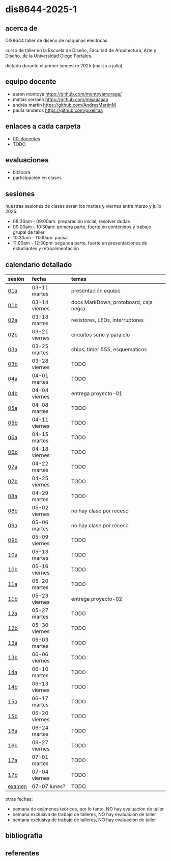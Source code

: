 # dis8644-2025-1

## acerca de

DIS8644 taller de diseño de máquinas eléctricas

curso de taller en la Escuela de Diseño, Facultad de Arquitectura, Arte y Diseño, de la Universidad Diego Portales.

dictado durante el primer semestre 2025 (marzo a julio)

## equipo docente

- aarón montoya <https://github.com/montoyamoraga/>
- matías serrano <https://github.com/misaaaaaa>
- andrés martin <https://github.com/AndresMartinM>
- paula landeros <https://github.com/pixelitaa>

## enlaces a cada carpeta

- [00-docentes](./00-docentes/)
- TODO

## evaluaciones

- bitácora
- participación en clases

## sesiones

nuestras sesiones de clases serán los martes y viernes entre marzo y julio 2025.

- 08:30am - 09:00am: preparación inicial, resolver dudas
- 09:00am - 10:30am: primera parte, fuerte en contenidos y trabajo grupal de taller
- 10:30am - 11:00am: pausa
- 11:00am - 12:30pm: segunda parte, fuerte en presentaciones de estudiantes y retroalimentación

## calendario detallado

| sesión                        | fecha        | temas                                           |
| :---------------------------- | :----------- | :---------------------------------------------- |
| [01a](00-docentes/sesion-01a/)| 03-11 martes | presentación equipo                             |
| [01b](00-docentes/sesion-01b/)| 03-14 viernes| docs MarkDown, protoboard, caja negra           |
| [02a](00-docentes/sesion-02a/)| 03-18 martes | resistores, LEDs, interruptores                 |
| [02b](00-docentes/sesion-02b/)| 03-21 viernes| circuitos serie y paralelo                      |
| [03a](00-docentes/sesion-03a/)| 03-25 martes | chips, timer 555, esquemáticos                  |
| [03b](00-docentes/sesion-03b/)| 03-28 viernes| TODO                                            |
| [04a](00-docentes/sesion-04a/)| 04-01 martes | TODO                                            |
| [04b](00-docentes/sesion-04b/)| 04-04 viernes| entrega proyecto-01                             |
| [05a](00-docentes/sesion-05a/)| 04-08 martes | TODO                                            |
| [05b](00-docentes/sesion-05b/)| 04-11 viernes| TODO                                            |
| [06a](00-docentes/sesion-06a/)| 04-15 martes | TODO                                            |
| [06b](00-docentes/sesion-06b/)| 04-18 viernes| TODO                                            |
| [07a](00-docentes/sesion-07a/)| 04-22 martes | TODO                                            |
| [07b](00-docentes/sesion-07b/)| 04-25 viernes| TODO                                            |
| [08a](00-docentes/sesion-08a/)| 04-29 martes | TODO                                            |
| [08b](00-docentes/sesion-08b/)| 05-02 viernes| no hay clase por receso                         |
| [09a](00-docentes/sesion-09a/)| 05-06 martes | no hay clase por receso                         |
| [09b](00-docentes/sesion-09b/)| 05-09 viernes| TODO                                            |
| [10a](00-docentes/sesion-10a/)| 05-13 martes | TODO                                            |
| [10b](00-docentes/sesion-10b/)| 05-16 viernes| TODO                                            |
| [11a](00-docentes/sesion-11a/)| 05-20 martes | TODO                                            |
| [11b](00-docentes/sesion-11b/)| 05-23 viernes| entrega proyecto-02                             |
| [12a](00-docentes/sesion-12a/)| 05-27 martes | TODO                                            |
| [12b](00-docentes/sesion-12b/)| 05-30 viernes| TODO                                            |
| [13a](00-docentes/sesion-13a/)| 06-03 martes | TODO                                            |
| [13b](00-docentes/sesion-13b/)| 06-06 viernes| TODO                                            |
| [14a](00-docentes/sesion-14a/)| 06-10 martes | TODO                                            |
| [14b](00-docentes/sesion-14b/)| 06-13 viernes| TODO                                            |
| [15a](00-docentes/sesion-15a/)| 06-17 martes | TODO                                            |
| [15b](00-docentes/sesion-15b/)| 06-20 viernes| TODO                                            |
| [16a](00-docentes/sesion-16a/)| 06-24 martes | TODO                                            |
| [16b](00-docentes/sesion-16b/)| 06-27 viernes| TODO                                            |
| [17a](00-docentes/sesion-17a/)| 07-01 martes | TODO                                            |
| [17b](00-docentes/sesion-17b/)| 07-04 viernes| TODO                                            |
| [examen](examen/)             | 07-07 lunes? | TODO                                            |

otras fechas:

- semana de exámenes teóricos, por lo tanto, NO hay evaluación de taller
- semana exclusiva de trabajo de talleres, NO hay evaluación de taller
- semana exclusiva de trabajo de talleres, NO hay evaluación de taller

## bibliografia

## referentes
